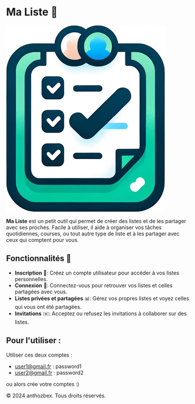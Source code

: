 # Ma Liste 📝

![Logo de Ma Liste](/static/images/logo-ma-liste.png)

**Ma Liste** est un petit outil qui permet de créer des listes et de les partager avec ses proches. Facile à utiliser, il aide à organiser vos tâches quotidiennes, courses, ou tout autre type de liste et à les partager avec ceux qui comptent pour vous.

## Fonctionnalités 🌟

- **Inscription** 🔐: Créez un compte utilisateur pour accéder à vos listes personnelles.
- **Connexion** 🔑: Connectez-vous pour retrouver vos listes et celles partagées avec vous.
- **Listes privées et partagées** 📊: Gérez vos propres listes et voyez celles qui vous ont été partagées.
- **Invitations** ✉️: Acceptez ou refusez les invitations à collaborer sur des listes.


## Pour l'utiliser :

Utiliser ces deux comptes :
- user1@gmail.fr : password1
- user2@gmail.fr : password2

ou alors crée votre comptes :)

© 2024 anthozbex. Tous droits réservés.